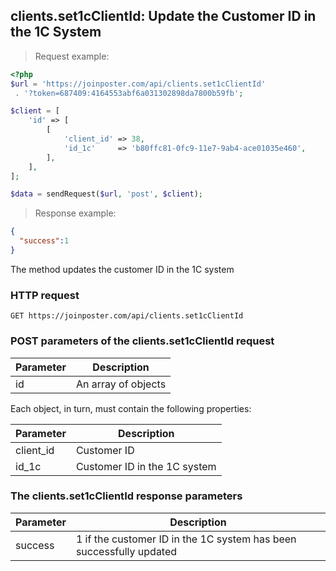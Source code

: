 ## clients.set1cClientId: Update the Customer ID in the 1C System

> Request example:

```php
<?php
$url = 'https://joinposter.com/api/clients.set1cClientId'
 . '?token=687409:4164553abf6a031302898da7800b59fb';

$client = [
    'id' => [
        [
            'client_id' => 38,
            'id_1c'     => 'b80ffc81-0fc9-11e7-9ab4-ace01035e460',
        ],
    ],
];

$data = sendRequest($url, 'post', $client);
```

> Response example:

```json
{  
  "success":1
}
```

The method updates the customer ID in the 1C system

### HTTP request

`GET https://joinposter.com/api/clients.set1cClientId`

### POST parameters of the clients.set1cClientId request

Parameter | Description
--------- | -----------
id | An array of objects

Each object, in turn, must contain the following properties:

Parameter | Description
--------- | -----------
client_id | Customer ID
id_1c | Customer ID in the 1C system

### The clients.set1cClientId response parameters

Parameter | Description
--------- | -----------
success | 1 if the customer ID in the 1C system has been successfully updated

